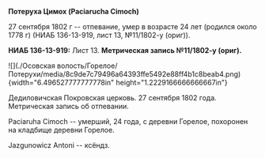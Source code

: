 **Потеруха Цимох (Paciarucha Cimoch)**

27 сентября 1802 г -- отпевание, умер в возрасте 24 лет (родился около
1778 г) (НИАБ 136-13-919, лист 13, №11/1802-у (ориг)).

**НИАБ 136-13-919:** Лист 13. **Метрическая запись №11/1802-у (ориг).**

![](./Осовская волость/Горелое/Потерухи/media/8c9de7c79496a64393ffe5492e88ff4b1c8beab4.png){width="6.496527777777778in"
height="1.2229166666666667in"}

Дедиловичская Покровская церковь. 27 сентября 1802 года. Метрическая
запись об отпевании.

Paciaruha Cimoch -- умерший, 24 года, с деревни Горелое, похоронен на
кладбище деревни Горелое.

Jazgunowicz Antoni -- ксёндз.
